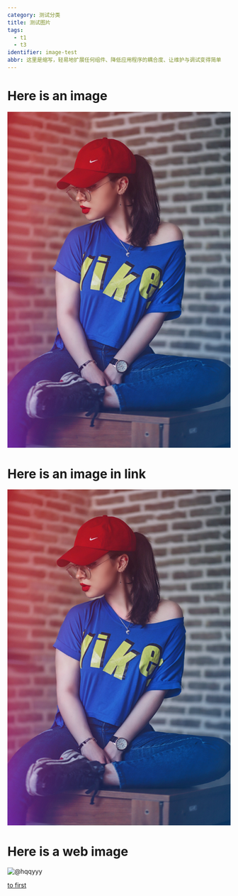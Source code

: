 ```yaml
---
category: 测试分类
title: 测试图片
tags:
  - t1
  - t3
identifier: image-test
abbr: 这里是缩写，轻易地扩展任何组件、降低应用程序的耦合度、让维护与调试变得简单
---
```

# Here is an image
![girl](girl.jpg)

# Here is an image in link
[![girl](girl.jpg)](htts://www.google.com)

# Here is a web image
![@hqqyyy](https://ww4.sinaimg.cn/bmiddle/a2ca645agy1fgcndozmezj21ey1me4n4.jpg)

[to first](./test.md)